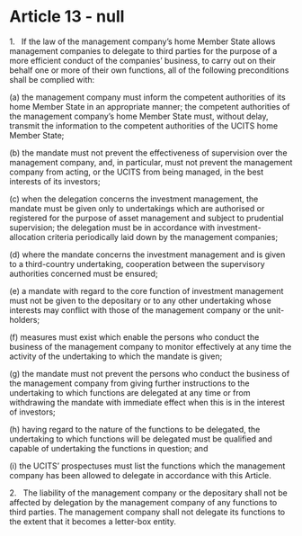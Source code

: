 # Article 13 - null


1.   If the law of the management company’s home Member State allows management companies to delegate to third parties for the purpose of a more efficient conduct of the companies’ business, to carry out on their behalf one or more of their own functions, all of the following preconditions shall be complied with:

(a) the management company must inform the competent authorities of its home Member State in an appropriate manner; the competent authorities of the management company’s home Member State must, without delay, transmit the information to the competent authorities of the UCITS home Member State;

(b) the mandate must not prevent the effectiveness of supervision over the management company, and, in particular, must not prevent the management company from acting, or the UCITS from being managed, in the best interests of its investors;

(c) when the delegation concerns the investment management, the mandate must be given only to undertakings which are authorised or registered for the purpose of asset management and subject to prudential supervision; the delegation must be in accordance with investment-allocation criteria periodically laid down by the management companies;

(d) where the mandate concerns the investment management and is given to a third-country undertaking, cooperation between the supervisory authorities concerned must be ensured;

(e) a mandate with regard to the core function of investment management must not be given to the depositary or to any other undertaking whose interests may conflict with those of the management company or the unit-holders;

(f) measures must exist which enable the persons who conduct the business of the management company to monitor effectively at any time the activity of the undertaking to which the mandate is given;

(g) the mandate must not prevent the persons who conduct the business of the management company from giving further instructions to the undertaking to which functions are delegated at any time or from withdrawing the mandate with immediate effect when this is in the interest of investors;

(h) having regard to the nature of the functions to be delegated, the undertaking to which functions will be delegated must be qualified and capable of undertaking the functions in question; and

(i) the UCITS’ prospectuses must list the functions which the management company has been allowed to delegate in accordance with this Article.

2.   The liability of the management company or the depositary shall not be affected by delegation by the management company of any functions to third parties. The management company shall not delegate its functions to the extent that it becomes a letter-box entity.
